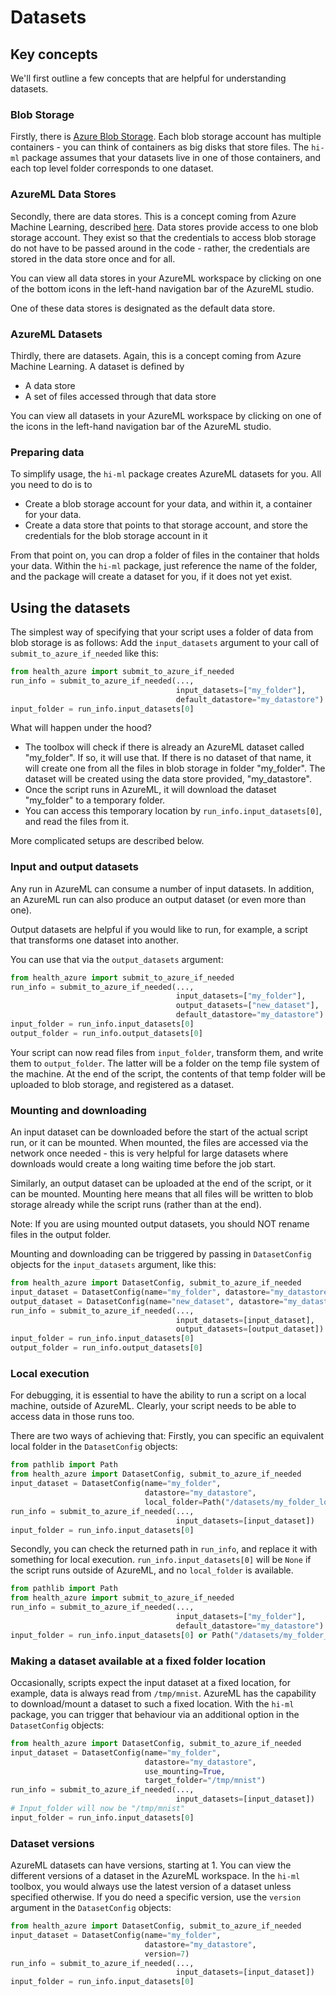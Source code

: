 # Datasets

## Key concepts
We'll first outline a few concepts that are helpful for understanding datasets.

### Blob Storage
Firstly, there is [Azure Blob Storage](https://docs.microsoft.com/en-us/azure/storage/blobs/storage-blobs-introduction).
Each blob storage account has multiple containers - you can think of containers as big disks that store files.
The `hi-ml` package assumes that your datasets live in one of those containers, and each top level folder corresponds
to one dataset.


### AzureML Data Stores
Secondly, there are data stores. This is a concept coming from Azure Machine Learning, described 
[here](https://docs.microsoft.com/en-us/azure/machine-learning/how-to-access-data). Data stores provide access to
one blob storage account. They exist so that the credentials to access blob storage do not have to be passed around
in the code - rather, the credentials are stored in the data store once and for all. 

You can view all data stores in your AzureML workspace by clicking on one of the bottom icons in the left-hand 
navigation bar of the AzureML studio.

One of these data stores is designated as the default data store.

### AzureML Datasets

Thirdly, there are datasets. Again, this is a concept coming from Azure Machine Learning. A dataset is defined by
* A data store
* A set of files accessed through that data store

You can view all datasets in your AzureML workspace by clicking on one of the icons in the left-hand 
navigation bar of the AzureML studio.

### Preparing data
To simplify usage, the `hi-ml` package creates AzureML datasets for you. All you need to do is to 
* Create a blob storage account for your data, and within it, a container for your data.
* Create a data store that points to that storage account, and store the credentials for the blob storage account in it

From that point on, you can drop a folder of files in the container that holds your data. Within the `hi-ml` package,
just reference the name of the folder, and the package will create a dataset for you, if it does not yet exist.

## Using the datasets

The simplest way of specifying that your script uses a folder of data from blob storage is as follows: Add the
`input_datasets` argument to your call of `submit_to_azure_if_needed` like this:
```python
from health_azure import submit_to_azure_if_needed
run_info = submit_to_azure_if_needed(...,
                                     input_datasets=["my_folder"],
                                     default_datastore="my_datastore")
input_folder = run_info.input_datasets[0]
```
What will happen under the hood?
* The toolbox will check if there is already an AzureML dataset called "my_folder". If so, it will use that. If there
is no dataset of that name, it will create one from all the files in blob storage in folder "my_folder". The dataset
will be created using the data store provided, "my_datastore".
* Once the script runs in AzureML, it will download the dataset "my_folder" to a temporary folder.
* You can access this temporary location by `run_info.input_datasets[0]`, and read the files from it. 

More complicated setups are described below.

### Input and output datasets

Any run in AzureML can consume a number of input datasets. In addition, an AzureML run can also produce an output
dataset (or even more than one).

Output datasets are helpful if you would like to run, for example, a script that transforms one dataset into another.

You can use that via the `output_datasets` argument:
```python
from health_azure import submit_to_azure_if_needed
run_info = submit_to_azure_if_needed(...,
                                     input_datasets=["my_folder"],
                                     output_datasets=["new_dataset"],
                                     default_datastore="my_datastore")
input_folder = run_info.input_datasets[0]
output_folder = run_info.output_datasets[0]
```
Your script can now read files from `input_folder`, transform them, and write them to `output_folder`. The latter
will be a folder on the temp file system of the machine. At the end of the script, the contents of that temp folder
will be uploaded to blob storage, and registered as a dataset. 

### Mounting and downloading
An input dataset can be downloaded before the start of the actual script run, or it can be mounted. When mounted,
the files are accessed via the network once needed - this is very helpful for large datasets where downloads would 
create a long waiting time before the job start.

Similarly, an output dataset can be uploaded at the end of the script, or it can be mounted. Mounting here means that
all files will be written to blob storage already while the script runs (rather than at the end).

Note: If you are using mounted output datasets, you should NOT rename files in the output folder.

Mounting and downloading can be triggered by passing in `DatasetConfig` objects for the `input_datasets` argument, 
like this:

```python
from health_azure import DatasetConfig, submit_to_azure_if_needed
input_dataset = DatasetConfig(name="my_folder", datastore="my_datastore", use_mounting=True)
output_dataset = DatasetConfig(name="new_dataset", datastore="my_datastore", use_mounting=True)
run_info = submit_to_azure_if_needed(...,
                                     input_datasets=[input_dataset],
                                     output_datasets=[output_dataset])
input_folder = run_info.input_datasets[0]
output_folder = run_info.output_datasets[0]
```

### Local execution
For debugging, it is essential to have the ability to run a script on a local machine, outside of AzureML.
Clearly, your script needs to be able to access data in those runs too. 

There are two ways of achieving that: Firstly, you can specific an equivalent local folder in the
`DatasetConfig` objects:
```python
from pathlib import Path
from health_azure import DatasetConfig, submit_to_azure_if_needed
input_dataset = DatasetConfig(name="my_folder", 
                              datastore="my_datastore",
                              local_folder=Path("/datasets/my_folder_local"))
run_info = submit_to_azure_if_needed(...,
                                     input_datasets=[input_dataset])
input_folder = run_info.input_datasets[0]
```

Secondly, you can check the returned path in `run_info`, and replace it with something for local execution. 
`run_info.input_datasets[0]` will be `None` if the script runs outside of AzureML, and no `local_folder` is available.
```python
from pathlib import Path
from health_azure import submit_to_azure_if_needed
run_info = submit_to_azure_if_needed(...,
                                     input_datasets=["my_folder"],
                                     default_datastore="my_datastore")
input_folder = run_info.input_datasets[0] or Path("/datasets/my_folder_local")
```


### Making a dataset available at a fixed folder location

Occasionally, scripts expect the input dataset at a fixed location, for example, data is always read from `/tmp/mnist`.
AzureML has the capability to download/mount a dataset to such a fixed location. With the `hi-ml` package, you can
trigger that behaviour via an additional option in the `DatasetConfig` objects:
```python
from health_azure import DatasetConfig, submit_to_azure_if_needed
input_dataset = DatasetConfig(name="my_folder", 
                              datastore="my_datastore", 
                              use_mounting=True,
                              target_folder="/tmp/mnist")
run_info = submit_to_azure_if_needed(...,
                                     input_datasets=[input_dataset])
# Input_folder will now be "/tmp/mnist"
input_folder = run_info.input_datasets[0]
```


### Dataset versions
AzureML datasets can have versions, starting at 1. You can view the different versions of a dataset in the AzureML 
workspace. In the `hi-ml` toolbox, you would always use the latest version of a dataset unless specified otherwise.
If you do need a specific version, use the `version` argument in the `DatasetConfig` objects:
```python
from health_azure import DatasetConfig, submit_to_azure_if_needed
input_dataset = DatasetConfig(name="my_folder", 
                              datastore="my_datastore",
                              version=7)
run_info = submit_to_azure_if_needed(...,
                                     input_datasets=[input_dataset])
input_folder = run_info.input_datasets[0]
```
